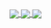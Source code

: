 <a href="https://github.com/gorgdel">
  <img align="center" src="https://github-readme-stats.vercel.app/api?username=gorgdel&show_icons=true&theme=tokyonight&hide=prs" />
</a>

<a href="https://github.com/gorgdel">
  <img align="center" src="https://github-readme-stats.vercel.app/api/top-langs/?username=gorgdel&layout=compact&show_icons=true&theme=tokyonight" />
</a>

<a href="https://github.com/gorgdel">
  <img align="center" src="https://github-readme-stats.vercel.app/api/wakatime?username=gorgdel&show_icons=true&theme=tokyonight" />
</a>
